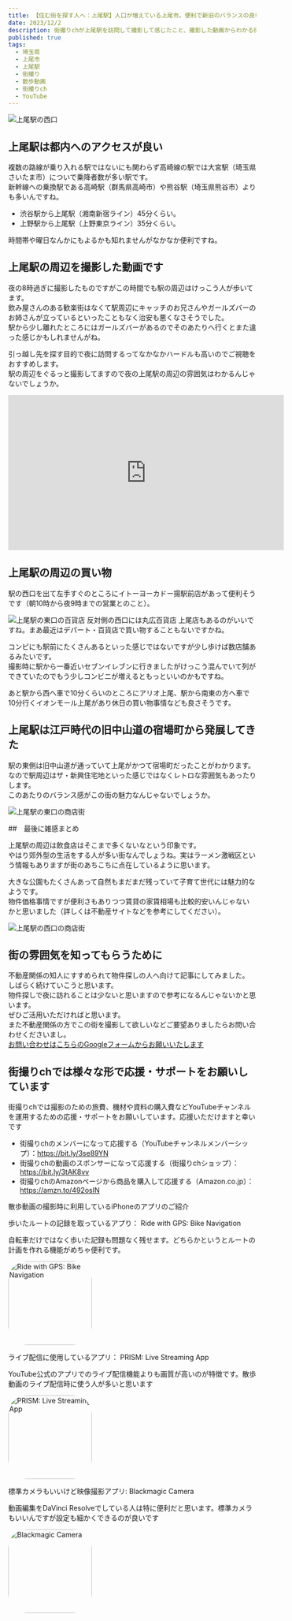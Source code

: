 ```yaml
---
title: 【住む街を探す人へ：上尾駅】人口が増えている上尾市。便利で新旧のバランスの良い街並みが魅力（埼玉県上尾市）
date: 2023/12/2
description: 街撮りchが上尾駅を訪問して撮影して感じたこと、撮影した動画からわかる街の雰囲気で住む街を探す人の参考になるかと思います。
published: true
tags:
  - 埼玉県
  - 上尾市
  - 上尾駅
  - 街撮り
  - 散歩動画
  - 街撮りch
  - YouTube
---
```


![上尾駅の西口](/images/2023/12/ageo-002.jpg "上尾駅の西口")

## 上尾駅は都内へのアクセスが良い

複数の路線が乗り入れる駅ではないにも関わらず高崎線の駅では大宮駅（埼玉県さいたま市）についで乗降者数が多い駅です。  
新幹線への乗換駅である高崎駅（群馬県高崎市）や熊谷駅（埼玉県熊谷市）よりも多いんですね。  

* 渋谷駅から上尾駅（湘南新宿ライン）45分くらい。
* 上野駅から上尾駅（上野東京ライン）35分くらい。

時間帯や曜日なんかにもよるかも知れませんがなかなか便利ですね。

## 上尾駅の周辺を撮影した動画です

夜の8時過ぎに撮影したものですがこの時間でも駅の周辺はけっこう人が歩いてます。  
飲み屋さんのある歓楽街はなくて駅周辺にキャッチのお兄さんやガールズバーのお姉さんが立っているといったこともなく治安も悪くなさそうでした。  
駅から少し離れたところにはガールズバーがあるのでそのあたりへ行くとまた違った感じかもしれませんがね。

引っ越し先を探す目的で夜に訪問するってなかなかハードルも高いのでご視聴をおすすめします。  
駅の周辺をぐるっと撮影してますので夜の上尾駅の周辺の雰囲気はわかるんじゃないでしょうか。

<div class="youtube">
<iframe width="560" height="315" src="https://www.youtube.com/embed/ukI_M3v2QGk?si=p8fqXAtloCdIDOFQ" title="YouTube video player" frameborder="0" allow="accelerometer; autoplay; clipboard-write; encrypted-media; gyroscope; picture-in-picture; web-share" allowfullscreen></iframe>
</div>

<!-- more -->

## 上尾駅の周辺の買い物

駅の西口を出て左手すぐのところにイトーヨーカドー揚駅前店があって便利そうです（朝10時から夜9時までの営業とのこと）。  

![上尾駅の東口の百貨店](/images/2023/12/ageo-003.jpg "上尾駅の東口の百貨店")
反対側の西口には丸広百貨店 上尾店もあるのがいいですね。まあ最近はデパート・百貨店で買い物することもないですかね。  

コンピにも駅前にたくさんあるといった感じではないですが少し歩けば数店舗あるみたいです。  
撮影時に駅から一番近いセブンイレブンに行きましたがけっこう混んでいて列ができていたのでもう少しコンビニが増えるともっといいのかもですね。

あと駅から西へ車で10分くらいのところにアリオ上尾、駅から南東の方へ車で10分行くイオンモール上尾があり休日の買い物事情なども良さそうです。

## 上尾駅は江戸時代の旧中山道の宿場町から発展してきた

駅の東側は旧中山道が通っていて上尾がかつて宿場町だったことがわかります。  
なので駅周辺はザ・新興住宅地といった感じではなくレトロな雰囲気もあったりします。  
このあたりのバランス感がこの街の魅力なんじゃないでしょうか。

![上尾駅の東口の商店街](/images/2023/12/ageo-004.jpg "上尾駅の東口の商店街")

##　最後に雑感まとめ

上尾駅の周辺は飲食店はそこまで多くないなという印象です。  
やはり郊外型の生活をする人が多い街なんでしょうね。実はラーメン激戦区という情報もありますが街のあちこちに点在しているように思います。  

大きな公園もたくさんあって自然もまだまだ残っていて子育て世代には魅力的なようです。  
物件価格事情ですが便利さもありつつ賃貸の家賃相場も比較的安いんじゃないかと思いました（詳しくは不動産サイトなどを参考にしてください）。

![上尾駅の西口の商店街](/images/2023/12/ageo-001.jpg "上尾駅の西口の商店街")

## 街の雰囲気を知ってもらうために

不動産関係の知人にすすめられて物件探しの人へ向けて記事にしてみました。  
しばらく続けていこうと思います。  
物件探しで夜に訪れることは少ないと思いますので参考になるんじゃないかと思います。  
ぜひご活用いただければと思います。  
また不動産関係の方でこの街を撮影して欲しいなどご要望ありましたらお問い合わせくださいまし。  
[お問い合わせはこちらのGoogleフォームからお願いいたします](https://forms.gle/MgDpDDxfiXJH5sEMA)

## 街撮りchでは様々な形で応援・サポートをお願いしています

街撮りchでは撮影のための旅費、機材や資料の購入費などYouTubeチャンネルを運用するための応援・サポートをお願いしています。応援いただけますと幸いです

* 街撮りchのメンバーになって応援する（YouTubeチャンネルメンバーシップ）：https://bit.ly/3se89YN
* 街撮りchの動画のスポンサーになって応援する（街撮りchショップ）：https://bit.ly/3tAK8vv
* 街撮りchのAmazonページから商品を購入して応援する（Amazon.co.jp）：https://amzn.to/492osIN

<div class="app-info">
<p class="h2">散歩動画の撮影時に利用しているiPhoneのアプリのご紹介</p>
</div>
<div class="app-info">
<p class="h3">歩いたルートの記録を取っているアプり： Ride with GPS: Bike Navigation</p>
<p class="text">自転車だけではなく歩いた記録も問題なく残せます。どちらかというとルートの計画を作れる機能がめちゃ便利です。</p>
<a href="https://apps.apple.com/jp/app/ride-with-gps-bike-navigation/id893687399?itscg=30200&amp;itsct=apps_box_appicon" style="width: 170px; height: 170px; border-radius: 22%; overflow: hidden; display: inline-block; vertical-align: middle;"><img src="https://is1-ssl.mzstatic.com/image/thumb/Purple116/v4/0d/ae/8d/0dae8d61-de41-82f9-7db3-e5f556dec237/AppIcon-0-1x_U007emarketing-0-7-0-85-220.png/540x540bb.jpg" alt="Ride with GPS: Bike Navigation" style="width: 170px; height: 170px; border-radius: 22%; overflow: hidden; display: inline-block; vertical-align: middle;"></a>
</div>

<div class="app-info">
<p class="h3">ライブ配信に使用しているアプリ： PRISM: Live Streaming App</p>
<p class="text">YouTube公式のアプリでのライブ配信機能よりも画質が高いのが特徴です。散歩動画のライブ配信時に使う人が多いと思います</p>
<a href="https://apps.apple.com/jp/app/prism-live-streaming-app/id1319056339?itscg=30200&amp;itsct=apps_box_appicon" style="width: 170px; height: 170px; border-radius: 22%; overflow: hidden; display: inline-block; vertical-align: middle;"><img src="https://is1-ssl.mzstatic.com/image/thumb/Purple116/v4/c0/4c/5c/c04c5cc5-bf2d-2f2a-d1db-e92e43a3c43a/AppIcon-1x_U007emarketing-0-7-0-85-220.png/540x540bb.jpg" alt="PRISM: Live Streaming App" style="width: 170px; height: 170px; border-radius: 22%; overflow: hidden; display: inline-block; vertical-align: middle;"></a>
</div>

<div class="app-info">
<p class="h3">標準カメラもいいけど映像撮影アプリ: Blackmagic Camera</p>
<p class="text">動画編集をDaVinci Resolveでしている人は特に便利だと思います。標準カメラもいいんですが設定も細かくできるのが良いです</p>
<a href="https://apps.apple.com/jp/app/blackmagic-camera/id6449580241?itscg=30200&amp;itsct=apps_box_appicon" style="width: 170px; height: 170px; border-radius: 22%; overflow: hidden; display: inline-block; vertical-align: middle;"><img src="https://is1-ssl.mzstatic.com/image/thumb/Purple116/v4/08/50/8c/08508c82-9c60-0e8e-8511-765d6e2b5898/AppIcon-1x_U007emarketing-0-8-0-85-220.png/540x540bb.jpg" alt="Blackmagic Camera" style="width: 170px; height: 170px; border-radius: 22%; overflow: hidden; display: inline-block; vertical-align: middle;"></a>
</div>